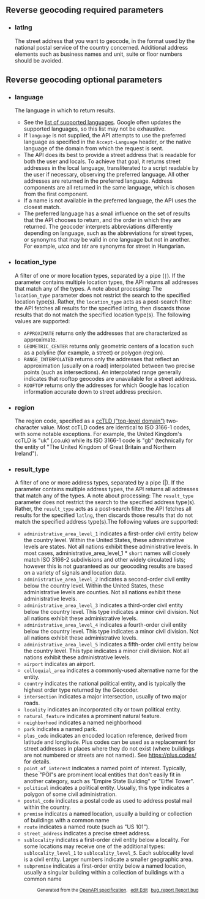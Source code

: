 <!--- This is a generated file, do not edit! -->
<!--- [START maps_http_parameters_geocode_reverse] -->
<h2 id="reverse-geocoding-required-parameters">Reverse geocoding required parameters</h2>

-   <h3 id="latlng">latlng</h3>

    The street address that you want to geocode, in the format used by the national postal service of the country concerned. Additional address elements such as business names and unit, suite or floor numbers should be avoided.

<h2 id="reverse-geocoding-optional-parameters">Reverse geocoding optional parameters</h2>

-   <h3 id="language">language</h3>

    The language in which to return results.

    -   See the [list of supported languages](https://developers.google.com/maps/faq#languagesupport). Google often updates the supported languages, so this list may not be exhaustive.
    -   If `language` is not supplied, the API attempts to use the preferred language as specified in the `Accept-Language` header, or the native language of the domain from which the request is sent.
    -   The API does its best to provide a street address that is readable for both the user and locals. To achieve that goal, it returns street addresses in the local language, transliterated to a script readable by the user if necessary, observing the preferred language. All other addresses are returned in the preferred language. Address components are all returned in the same language, which is chosen from the first component.
    -   If a name is not available in the preferred language, the API uses the closest match.
    -   The preferred language has a small influence on the set of results that the API chooses to return, and the order in which they are returned. The geocoder interprets abbreviations differently depending on language, such as the abbreviations for street types, or synonyms that may be valid in one language but not in another. For example, *utca* and *tér* are synonyms for street in Hungarian.

-   <h3 id="location_type">location_type</h3>

    A filter of one or more location types, separated by a pipe (`|`). If the parameter contains multiple location types, the API returns all addresses that match any of the types. A note about processing: The `location_type` parameter does not restrict the search to the specified location type(s). Rather, the `location_type` acts as a post-search filter: the API fetches all results for the specified latlng, then discards those results that do not match the specified location type(s). The following values are supported:

    -   `APPROXIMATE` returns only the addresses that are characterized as approximate.
    -   `GEOMETRIC_CENTER` returns only geometric centers of a location such as a polyline (for example, a street) or polygon (region).
    -   `RANGE_INTERPOLATED` returns only the addresses that reflect an approximation (usually on a road) interpolated between two precise points (such as intersections). An interpolated range generally indicates that rooftop geocodes are unavailable for a street address.
    -   `ROOFTOP` returns only the addresses for which Google has location information accurate down to street address precision.

-   <h3 id="region">region</h3>

    The region code, specified as a [ccTLD ("top-level domain")](https://en.wikipedia.org/wiki/List_of_Internet_top-level_domains#Country_code_top-level_domains) two-character value. Most ccTLD codes are identical to ISO 3166-1 codes, with some notable exceptions. For example, the United Kingdom's ccTLD is "uk" (.co.uk) while its ISO 3166-1 code is "gb" (technically for the entity of "The United Kingdom of Great Britain and Northern Ireland").

-   <h3 id="result_type">result_type</h3>

    A filter of one or more address types, separated by a pipe (|). If the parameter contains multiple address types, the API returns all addresses that match any of the types. A note about processing: The `result_type` parameter does not restrict the search to the specified address type(s). Rather, the `result_type` acts as a post-search filter: the API fetches all results for the specified `latlng`, then discards those results that do not match the specified address type(s).The following values are supported:

    -   `administrative_area_level_1` indicates a first-order civil entity below the country level. Within the United States, these administrative levels are states. Not all nations exhibit these administrative levels. In most cases, administrative_area_level\_1   \* `short` names will closely match ISO 3166-2 subdivisions and other widely circulated lists; however this is not guaranteed as our geocoding results are based on a variety of signals and location data.
    -   `administrative_area_level_2` indicates a second-order civil entity below the country level. Within the United States, these administrative levels are counties. Not all nations exhibit these administrative levels.
    -   `administrative_area_level_3` indicates a third-order civil entity below the country level. This type indicates a minor civil division. Not all nations exhibit these administrative levels.
    -   `administrative_area_level_4` indicates a fourth-order civil entity below the country level. This type indicates a minor civil division. Not all nations exhibit these administrative levels.
    -   `administrative_area_level_5` indicates a fifth-order civil entity below the country level. This type indicates a minor civil division. Not all nations exhibit these administrative levels.
    -   `airport` indicates an airport.
    -   `colloquial_area` indicates a commonly-used alternative name for the entity.
    -   `country` indicates the national political entity, and is typically the highest order type returned by the Geocoder.
    -   `intersection` indicates a major intersection, usually of two major roads.
    -   `locality` indicates an incorporated city or town political entity.
    -   `natural_feature` indicates a prominent natural feature.
    -   `neighborhood` indicates a named neighborhood
    -   `park` indicates a named park.
    -   `plus_code` indicates an encoded location reference, derived from latitude and longitude. Plus codes can be used as a replacement for street addresses in places where they do not exist (where buildings are not numbered or streets are not named). See <https://plus.codes/> for details.
    -   `point_of_interest` indicates a named point of interest. Typically, these "POI"s are prominent local entities that don't easily fit in another category, such as "Empire State Building" or "Eiffel Tower".
    -   `political` indicates a political entity. Usually, this type indicates a polygon of some civil administration.
    -   `postal_code` indicates a postal code as used to address postal mail within the country.
    -   `premise` indicates a named location, usually a building or collection of buildings with a common name
    -   `route` indicates a named route (such as "US 101").
    -   `street_address` indicates a precise street address.
    -   `sublocality` indicates a first-order civil entity below a locality. For some locations may receive one of the additional types: `sublocality_level_1` to `sublocality_level_5`. Each sublocality level is a civil entity. Larger numbers indicate a smaller geographic area.
    -   `subpremise` indicates a first-order entity below a named location, usually a singular building within a collection of buildings with a common name


<p style="text-align: right; font-size: smaller;">Generated from the <a class="gc-analytics-event" data-category="GMP" data-label="openapi-github" href="https://github.com/googlemaps/openapi-specification" title="Google Maps Platform OpenAPI Specification" class="external">OpenAPI specification</a>.
<a class="gc-analytics-event" data-category="GMP" data-label="openapi-github-maps-http-parameters-geocode-reverse" data-action="edit" style="margin-left: 5px;" href="https://github.com/googlemaps/openapi-specification/tree/main/specification/parameters" title="Edit on GitHub"><span class="material-icons">edit</span> Edit</a>
<a class="gc-analytics-event" data-category="GMP" data-label="openapi-github-maps-http-parameters-geocode-reverse" data-action="bug" style="margin-left: 5px;" href="https://github.com/googlemaps/openapi-specification/issues/new?assignees=&labels=type%3A+bug%2C+triage+me&template=bug_report.md&title=[parameters] Bug - /maps/api/geocode/json" title="File bug for parameters on GitHub"><span class="material-icons">bug_report</span> Report bug</a>
</p>

<!--- [END maps_http_parameters_geocode_reverse] -->
